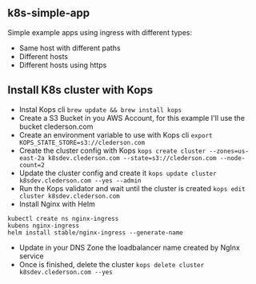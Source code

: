 ## k8s-simple-app
Simple example apps using ingress with different types:
- Same host with different paths
- Different hosts
- Different hosts using https

## Install K8s cluster with Kops
- Instal Kops cli `brew update && brew install kops`
- Create a S3 Bucket in you AWS Account, for this example I'll use the bucket clederson.com
- Create an environment variable to use with Kops cli `export KOPS_STATE_STORE=s3://clederson.com`
- Create the cluster config with Kops `kops create cluster --zones=us-east-2a k8sdev.clederson.com --state=s3://clederson.com --node-count=2`
- Update the cluster config and create it `kops update cluster k8sdev.clederson.com --yes --admin`
- Run the Kops validator and wait until the cluster is created `kops edit cluster k8sdev.clederson.com`
- Install Nginx with Helm
```
kubectl create ns nginx-ingress
kubens nginx-ingress
helm install stable/nginx-ingress --generate-name
````
- Update in your DNS Zone the loadbalancer name created by NgInx service
- Once is finished, delete the cluster `kops delete cluster k8sdev.clederson.com --yes`



